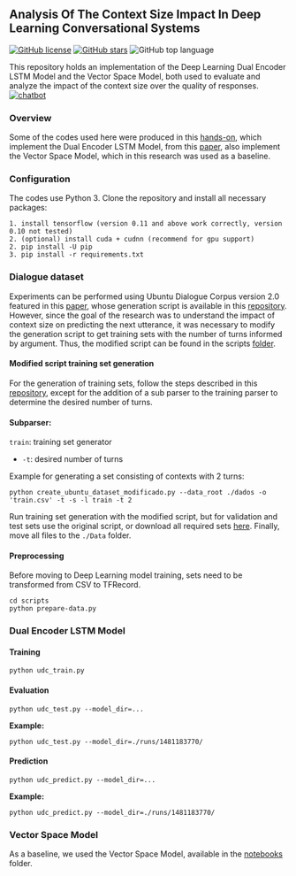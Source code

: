
## Analysis Of The Context Size Impact In Deep Learning Conversational Systems
[![GitHub license](https://img.shields.io/github/license/amycardoso/retrieval-based-chatbot)](https://github.com/amycardoso/retrieval-based-chatbot/blob/master/LICENSE)
[![GitHub stars](https://img.shields.io/github/stars/amycardoso/retrieval-based-chatbot)](https://github.com/amycardoso/retrieval-based-chatbot/stargazers)
![GitHub top language](https://img.shields.io/github/languages/top/amycardoso/retrieval-based-chatbot)

This repository holds an implementation of the Deep Learning Dual Encoder LSTM Model and the Vector Space Model, both used to evaluate and analyze the impact of the context size over the quality of responses.
[![chatbot](https://blog-assets.freshworks.com/freshdesk/wp-content/uploads/2018/08/Header_gif_assembly-1.gif "chatbot")](https://blog-assets.freshworks.com/freshdesk/wp-content/uploads/2018/08/Header_gif_assembly-1.gif "chatbot")
### Overview
Some of the codes used here were produced in this [hands-on](http://www.wildml.com/2016/07/deep-learning-for-chatbots-2-retrieval-based-model-tensorflow "hands-on"), which implement the Dual Encoder LSTM Model, from this [paper](http://arxiv.org/abs/1506.08909 "paper"), also implement the Vector Space Model, which in this research was used as a baseline.

### Configuration

The codes use Python 3. Clone the repository and install all necessary packages:
```
1. install tensorflow (version 0.11 and above work correctly, version 0.10 not tested)
2. (optional) install cuda + cudnn (recommend for gpu support)
2. pip install -U pip
3. pip install -r requirements.txt
```

### Dialogue dataset


Experiments can be performed using Ubuntu Dialogue Corpus version 2.0 featured in this [paper](http://www.cs.toronto.edu/~lcharlin/papers/ubuntu_dialogue_dd17.pdf "paper"), whose generation script is available in this [repository](https://github.com/rkadlec/ubuntu-ranking-dataset-creator "repository"). However, since the goal of the research was to understand the impact of context size on predicting the next utterance, it was necessary to modify the generation script to get training sets with the number of turns informed by argument. Thus, the modified script can be found in the scripts [folder](https://github.com/amycardoso/retrieval-based-chatbot/blob/master/scripts/create_ubuntu_dataset_modificado.py "folder").

#### Modified script training set generation
For the generation of training sets, follow the steps described in this [repository](https://github.com/rkadlec/ubuntu-ranking-dataset-creator "repository"), except for the addition of a sub parser to the training parser to determine the desired number of turns.

#### Subparser:

`train`: training set generator

-   `-t`: desired number of turns

Example for generating a set consisting of contexts with 2 turns:
```
python create_ubuntu_dataset_modificado.py --data_root ./dados -o 'train.csv' -t -s -l train -t 2
```
Run training set generation with the modified script, but for validation and test sets use the original script, or download all required sets [here](https://drive.google.com/open?id=1--1LbkFMUIx6J3hqHFMrVtdPTkp5K9FY "here"). Finally, move all files to the `./Data` folder.

#### Preprocessing
Before moving to Deep Learning model training, sets need to be transformed from CSV to TFRecord.
```
cd scripts
python prepare-data.py
```
### Dual Encoder LSTM Model
#### Training

```
python udc_train.py
```

#### Evaluation

```
python udc_test.py --model_dir=...
```


**Example:**
```
python udc_test.py --model_dir=./runs/1481183770/
```

#### Prediction

```
python udc_predict.py --model_dir=...
```

**Example:**
```
python udc_predict.py --model_dir=./runs/1481183770/
```

### Vector Space Model

As a baseline, we used the Vector Space Model, available in the [notebooks](https://github.com/amycardoso/retrieval-based-chatbot/tree/master/notebooks "notebooks") folder.
